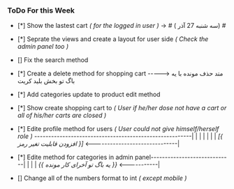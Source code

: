 ### ToDo For this Week ###

- [*] Show the lastest cart *( for the logged in user )* -> # (  سه شنبه  27 آذر) #
- [*] Seprate the views and create a layout for user side *( Check the admin panel too )*
- [] Fix the search method 
- [*] Create a delete method for shopping cart -----> متد حذف مونده با یه باگ تو بخش بلید کریت
- [*] Add categories update to product edit method
- [*] Show create shopping cart to *( User if he/her dose not have a cart or all of his/her carts are closed )*
- [*] Edite profile method for users *( User could not give himself/herself role )* --------------------------------------------------------|
                                                                                                                                           |
                                                                                                                                           |
                                                                                                                                           |
                                                                                                                                           |
                                                                                                                                           |
                                                                                                                                           |
                                                       *[{ افزودن قابلیت تغیر رمز }]*       <------------------------------|


- [*] Edite method for categories in admin panel-----------------------------|
                                                                             |
                                                                             |
                                                                             |
                        *{{ یه باگ تو آخرای کار مونده }}*        <-----------|

- [] Change all of the numbers format to int *( except mobile )* 














